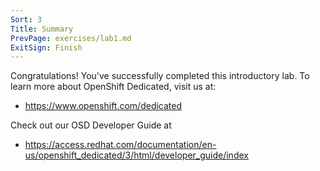 ```yaml
---
Sort: 3
Title: Summary
PrevPage: exercises/lab1.md
ExitSign: Finish
---
```


Congratulations! You've successfully completed this introductory lab. To learn more about OpenShift Dedicated, visit us at:

* https://www.openshift.com/dedicated

Check out our OSD Developer Guide at
* https://access.redhat.com/documentation/en-us/openshift_dedicated/3/html/developer_guide/index
